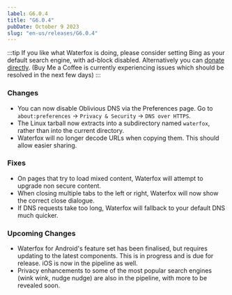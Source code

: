 ```yaml
---
label: G6.0.4
title: "G6.0.4"
pubDate: October 9 2023
slug: "en-us/releases/G6.0.4"
---
```


:::tip
If you like what Waterfox is doing, please consider setting Bing as your default search engine, with ad-block disabled.
Alternatively you can [donate directly](https://www.buymeacoffee.com/waterfox). (Buy Me a Coffee is currently experiencing issues which should be resolved in the next few days)
:::

### Changes
* You can now disable Oblivious DNS via the Preferences page. Go to `about:preferences` → `Privacy & Security` → `DNS over HTTPS`.
* The Linux tarball now extracts into a subdirectory named `waterfox`, rather than into the current directory.
* Waterfox will no longer decode URLs when copying them. This should allow easier sharing.

### Fixes
* On pages that try to load mixed content, Waterfox will attempt to upgrade non secure content.
* When closing multiple tabs to the left or right, Waterfox will now show the correct close dialogue.
* If DNS requests take too long, Waterfox will fallback to your default DNS much quicker.

### Upcoming Changes
* Waterfox for Android's feature set has been finalised, but requires updating to the latest components. This is in progress and is due for release. iOS is now in the pipeline as well.
* Privacy enhancements to some of the most popular search engines (wink wink, nudge nudge) are also in the pipeline, with more to be revealed soon.